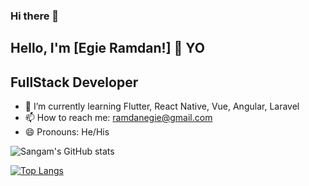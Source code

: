 ### Hi there 👋

<!--
**ramdanegie/ramdanegie** is a ✨ _special_ ✨ repository because its `README.md` (this file) appears on your GitHub profile.

Here are some ideas to get you started:

- 🔭 I’m currently working on ...
- 🌱 I’m currently learning ...
- 👯 I’m looking to collaborate on ...
- 🤔 I’m looking for help with ...
- 💬 Ask me about ...
- 📫 How to reach me: ...
- 😄 Pronouns: ...
- ⚡ Fun fact: ...
-->
## Hello, I'm [Egie Ramdan!] 👋 YO

## FullStack Developer

- 🌱 I’m currently learning Flutter, React Native, Vue, Angular, Laravel
- 📫 How to reach me: ramdanegie@gmail.com
- 😄 Pronouns: He/His


![Sangam's GitHub stats](https://github-readme-stats.vercel.app/api?username=ramdanegie&count_private=true&theme=radical)

[![Top Langs](https://github-readme-stats.vercel.app/api/top-langs/?username=ramdanegie&layout=compact)](https://github.com/ShakyaSangam/github-readme-stats)
